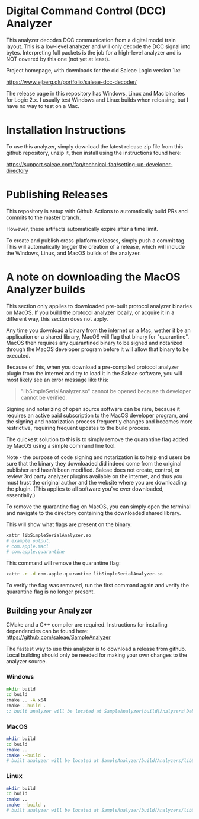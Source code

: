 # Digital Command Control (DCC) Analyzer

This analyzer decodes DCC communication from a digital model train layout. This is a low-level analyzer and will only decode the DCC signal into bytes. Interpreting full packets is the job for a high-level analyzer and is NOT covered by this one (not yet at least).

Project homepage, with downloads for the old Saleae Logic version 1.x:

https://www.ejberg.dk/portfolio/saleae-dcc-decoder/

The release page in this repository has Windows, Linux and Mac binaries for Logic 2.x. I usually test Windows and Linux builds when releasing, but I have no way to test on a Mac.

# Installation Instructions

To use this analyzer, simply download the latest release zip file from this github repository, unzip it, then install using the instructions found here:

https://support.saleae.com/faq/technical-faq/setting-up-developer-directory

# Publishing Releases

This repository is setup with Github Actions to automatically build PRs and commits to the master branch.

However, these artifacts automatically expire after a time limit.

To create and publish cross-platform releases, simply push a commit tag. This will automatically trigger the creation of a release, which will include the Windows, Linux, and MacOS builds of the analyzer.

# A note on downloading the MacOS Analyzer builds

This section only applies to downloaded pre-built protocol analyzer binaries on MacOS. If you build the protocol analyzer locally, or acquire it in a different way, this section does not apply.

Any time you download a binary from the internet on a Mac, wether it be an application or a shared library, MacOS will flag that binary for "quarantine". MacOS then requires any quarantined binary to be signed and notarized through the MacOS developer program before it will allow that binary to be executed.

Because of this, when you download a pre-compiled protocol analyzer plugin from the internet and try to load it in the Saleae software, you will most likely see an error message like this:

> "libSimpleSerialAnalyzer.so" cannot be opened because th developer cannot be verified.

Signing and notarizing of open source software can be rare, because it requires an active paid subscription to the MacOS developer program, and the signing and notarization process frequently changes and becomes more restrictive, requiring frequent updates to the build process.

The quickest solution to this is to simply remove the quarantine flag added by MacOS using a simple command line tool.

Note - the purpose of code signing and notarization is to help end users be sure that the binary they downloaded did indeed come from the original publisher and hasn't been modified. Saleae does not create, control, or review 3rd party analyzer plugins available on the internet, and thus you must trust the original author and the website where you are downloading the plugin. (This applies to all software you've ever downloaded, essentially.)

To remove the quarantine flag on MacOS, you can simply open the terminal and navigate to the directory containing the downloaded shared library.

This will show what flags are present on the binary:

```sh
xattr libSimpleSerialAnalyzer.so
# example output:
# com.apple.macl
# com.apple.quarantine
```

This command will remove the quarantine flag:

```sh
xattr -r -d com.apple.quarantine libSimpleSerialAnalyzer.so
```

To verify the flag was removed, run the first command again and verify the quarantine flag is no longer present.

## Building your Analyzer

CMake and a C++ compiler are required. Instructions for installing dependencies can be found here:
https://github.com/saleae/SampleAnalyzer

The fastest way to use this analyzer is to download a release from github. Local building should only be needed for making your own changes to the analyzer source.

### Windows

```bat
mkdir build
cd build
cmake .. -A x64
cmake --build .
:: built analyzer will be located at SampleAnalyzer\build\Analyzers\Debug\SimpleSerialAnalyzer.dll
```

### MacOS

```bash
mkdir build
cd build
cmake ..
cmake --build .
# built analyzer will be located at SampleAnalyzer/build/Analyzers/libSimpleSerialAnalyzer.so
```

### Linux

```bash
mkdir build
cd build
cmake ..
cmake --build .
# built analyzer will be located at SampleAnalyzer/build/Analyzers/libSimpleSerialAnalyzer.so
```
